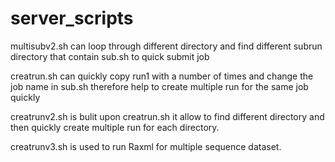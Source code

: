 # server_scripts

multisubv2.sh can loop through different directory and find different subrun directory that contain sub.sh to quick submit job

creatrun.sh can quickly copy run1 with a number of times and change the job name in sub.sh therefore help to create multiple run for the same job quickly

creatrunv2.sh is bulit upon creatrun.sh it allow to find different directory and then quickly create multiple run for each directory.

creatrunv3.sh is used to run Raxml for multiple sequence dataset.
